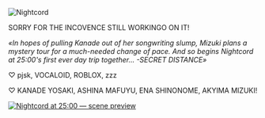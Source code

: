 ![Nightcord](https://user-images.githubusercontent.com/123456789.jpg)
<p> SORRY FOR THE INCOVENCE STILL WORKINGO ON IT!</p>






_«In hopes of pulling Kanade out of her songwriting slump, Mizuki plans a mystery tour for a much-needed change of pace. And so begins Nightcord at 25:00's first ever day trip together... -SECRET DISTANCE»_



 
♡ pjsk, VOCALOID, ROBLOX, zzz

♡ KANADE YOSAKI, ASHINA MAFUYU, ENA SHINONOME, AKYIMA MIZUKI!
       
[![Nightcord at 25:00 — scene preview](./assets/n25-thumb.jpg)](https://www.youtube.com/watch?v=eWBjxT54RQA&list=RDeWBjxT54RQA&start_radio=1)


